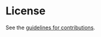 # License

See the
[guidelines for contributions](https://github.com/dconnolly/draft-connolly-pquip-hybrid-signature-spectrums/blob/main/CONTRIBUTING.md).
